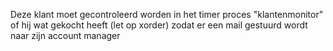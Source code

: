 Deze klant moet gecontroleerd worden in het timer proces "klantenmonitor" of hij wat gekocht heeft (let op xorder) zodat er een mail gestuurd wordt naar zijn account manager